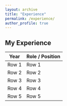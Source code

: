 ```yaml
---
layout: archive
title: "Experience"
permalink: /experience/
author_profile: true
---
```


## My Experience

| Year | Role / Position |
|----------|----------|
| Row 1    | Row 1    |
| Row 2    | Row 2    |
| Row 3    | Row 3    |
| Row 4    | Row 4    |
| Row 5    | Row 5    |